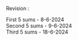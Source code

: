 Revision :

First 5 sums - 8-6-2024 <br/>
Second 5 sums - 9-6-2024 <br/>
Third 5 sums - 18-6-2024 <br/>
